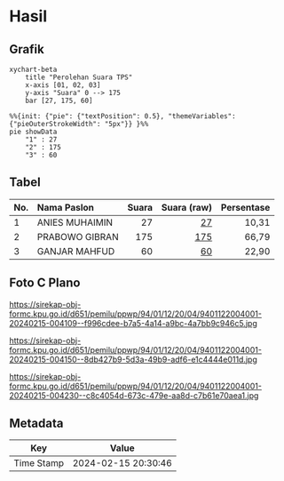 # Hasil

## Grafik

```mermaid
xychart-beta
    title "Perolehan Suara TPS"
    x-axis [01, 02, 03]
    y-axis "Suara" 0 --> 175
    bar [27, 175, 60]
```

```mermaid
%%{init: {"pie": {"textPosition": 0.5}, "themeVariables": {"pieOuterStrokeWidth": "5px"}} }%%
pie showData
    "1" : 27
    "2" : 175
    "3" : 60
```

## Tabel

| No. | Nama Paslon    | Suara | Suara (raw) | Persentase |
|:--- |:-------------- | -----:| -----------:| ----------:|
| 1   | ANIES MUHAIMIN | 27    | [27][p-1]   | 10,31      |
| 2   | PRABOWO GIBRAN | 175   | [175][p-2]  | 66,79      |
| 3   | GANJAR MAHFUD  | 60    | [60][p-3]   | 22,90      |


[p-1]: https://github.com/gigit-pemilu/pemilu-2024-94-papua-tengah/blob/main/pilpres/hitung-suara/sub/94-papua-tengah/sub/01-nabire/sub/12-nabire-barat/sub/2004-kali-semen/sub/001-tps/sub/paslon-1.txt
[p-2]: https://github.com/gigit-pemilu/pemilu-2024-94-papua-tengah/blob/main/pilpres/hitung-suara/sub/94-papua-tengah/sub/01-nabire/sub/12-nabire-barat/sub/2004-kali-semen/sub/001-tps/sub/paslon-2.txt
[p-3]: https://github.com/gigit-pemilu/pemilu-2024-94-papua-tengah/blob/main/pilpres/hitung-suara/sub/94-papua-tengah/sub/01-nabire/sub/12-nabire-barat/sub/2004-kali-semen/sub/001-tps/sub/paslon-3.txt

## Foto C Plano

https://sirekap-obj-formc.kpu.go.id/d651/pemilu/ppwp/94/01/12/20/04/9401122004001-20240215-004109--f996cdee-b7a5-4a14-a9bc-4a7bb9c946c5.jpg

https://sirekap-obj-formc.kpu.go.id/d651/pemilu/ppwp/94/01/12/20/04/9401122004001-20240215-004150--8db427b9-5d3a-49b9-adf6-e1c4444e011d.jpg

https://sirekap-obj-formc.kpu.go.id/d651/pemilu/ppwp/94/01/12/20/04/9401122004001-20240215-004230--c8c4054d-673c-479e-aa8d-c7b61e70aea1.jpg


## Metadata

| Key        | Value               |
| ---------- | ------------------- |
| Time Stamp | 2024-02-15 20:30:46 |



